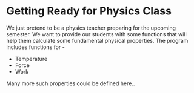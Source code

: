 # Getting Ready for Physics Class
We just pretend to be a physics teacher preparing for the upcoming semester. We want to provide our students with some functions that will help them calculate some fundamental physical properties.
The program includes functions for - 
* Temperature
* Force
* Work

Many more such properties could be defined here..
